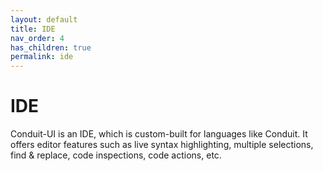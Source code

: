 ```yaml
---
layout: default
title: IDE
nav_order: 4
has_children: true
permalink: ide
---
```

# IDE

Conduit-UI is an IDE, which is custom-built for languages like Conduit.
It offers editor features such as live syntax highlighting, multiple selections, find & replace, code inspections, code actions, etc.
